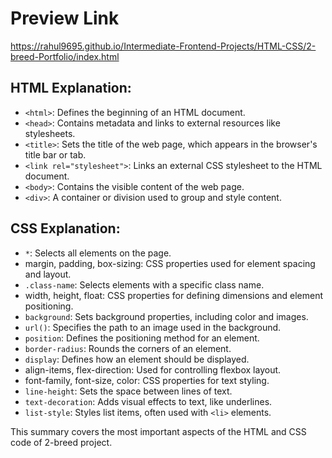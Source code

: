 # Preview Link

https://rahul9695.github.io/Intermediate-Frontend-Projects/HTML-CSS/2-breed-Portfolio/index.html

## HTML Explanation:

- `<html>`: Defines the beginning of an HTML document.
- `<head>`: Contains metadata and links to external resources like stylesheets.
- `<title>`: Sets the title of the web page, which appears in the browser's title bar or tab.
- `<link rel="stylesheet">`: Links an external CSS stylesheet to the HTML document.
- `<body>`: Contains the visible content of the web page.
- `<div>`: A container or division used to group and style content.
 
## CSS Explanation:

- `*`: Selects all elements on the page.
- margin, padding, box-sizing: CSS properties used for element spacing and layout.
- `.class-name`: Selects elements with a specific class name.
- width, height, float: CSS properties for defining dimensions and element positioning.
- `background`: Sets background properties, including color and images.
- `url()`: Specifies the path to an image used in the background.
- `position`: Defines the positioning method for an element.
- `border-radius`: Rounds the corners of an element.
- `display`: Defines how an element should be displayed.
- align-items, flex-direction: Used for controlling flexbox layout.
- font-family, font-size, color: CSS properties for text styling.
- `line-height`: Sets the space between lines of text.
- `text-decoration`: Adds visual effects to text, like underlines.
- `list-style`: Styles list items, often used with `<li>` elements.
  
This summary covers the most important aspects of the HTML and CSS code of 2-breed project.
